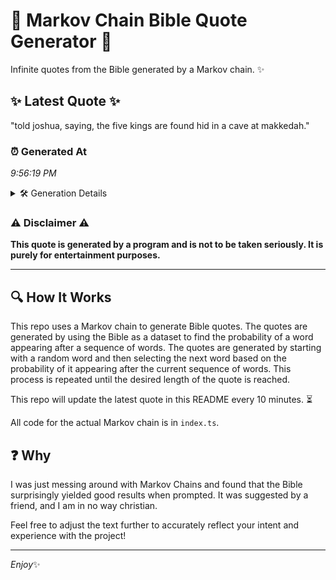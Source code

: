 # 📖 Markov Chain Bible Quote Generator 📖

Infinite quotes from the Bible generated by a Markov chain. ✨

## ✨ Latest Quote ✨
"told joshua, saying, the five kings are found hid in a cave at makkedah."

### ⏰ Generated At
*9:56:19 PM*

<details>
    <summary>🛠️ Generation Details</summary>
    <p>
        <strong>🌱 Seed:</strong> told<br>
        <strong>🔄 Iterations:</strong> 13<br>
        <strong>📜 Context History:</strong><br>[ told ]: joshua,<br>[ told, joshua, ]: saying,<br>[ told, joshua,, saying, ]: the<br>[ told, joshua,, saying,, the ]: five<br>[ told, joshua,, saying,, the, five ]: kings<br>[ told, joshua,, saying,, the, five, kings ]: are<br>[ joshua,, saying,, the, five, kings, are ]: found<br>[ saying,, the, five, kings, are, found ]: hid<br>[ the, five, kings, are, found, hid ]: in<br>[ five, kings, are, found, hid, in ]: a<br>[ kings, are, found, hid, in, a ]: cave<br>[ are, found, hid, in, a, cave ]: at<br>[ found, hid, in, a, cave, at ]: makkedah.<br>
    </p>
</details>

### ⚠️ Disclaimer ⚠️
**This quote is generated by a program and is not to be taken seriously. It is purely for entertainment purposes.**

---

## 🔍 How It Works

This repo uses a Markov chain to generate Bible quotes. The quotes are generated by using the Bible as a dataset to find the probability of a word appearing after a sequence of words. The quotes are generated by starting with a random word and then selecting the next word based on the probability of it appearing after the current sequence of words. This process is repeated until the desired length of the quote is reached.

This repo will update the latest quote in this README every 10 minutes. ⏳

All code for the actual Markov chain is in `index.ts`.

## ❓ Why

I was just messing around with Markov Chains and found that the Bible surprisingly yielded good results when prompted. 
It was suggested by a friend, and I am in no way christian.

Feel free to adjust the text further to accurately reflect your intent and experience with the project!

---

*Enjoy*✨
